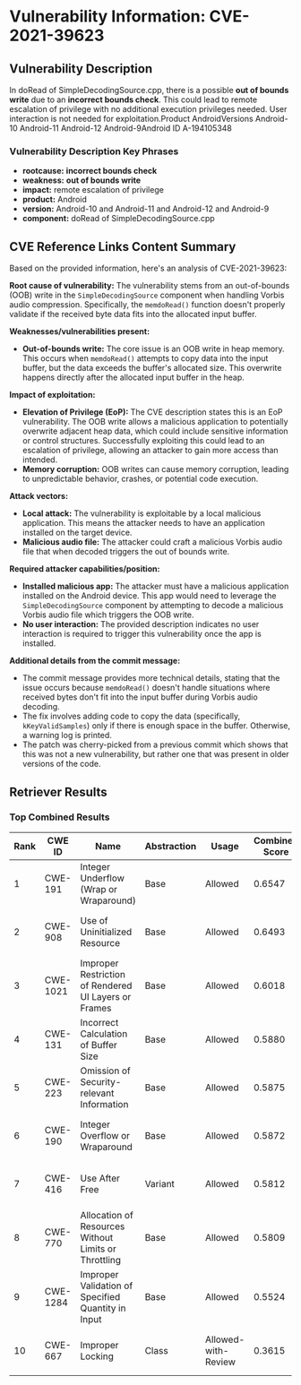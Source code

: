 # Vulnerability Information: CVE-2021-39623

## Vulnerability Description
In doRead of SimpleDecodingSource.cpp, there is a possible **out of bounds write** due to an **incorrect bounds check**. This could lead to remote escalation of privilege with no additional execution privileges needed. User interaction is not needed for exploitation.Product AndroidVersions Android-10 Android-11 Android-12 Android-9Android ID A-194105348

### Vulnerability Description Key Phrases
- **rootcause:** **incorrect bounds check**
- **weakness:** **out of bounds write**
- **impact:** remote escalation of privilege
- **product:** Android
- **version:** Android-10 and Android-11 and Android-12 and Android-9
- **component:** doRead of SimpleDecodingSource.cpp

## CVE Reference Links Content Summary
Based on the provided information, here's an analysis of CVE-2021-39623:

**Root cause of vulnerability:**
The vulnerability stems from an out-of-bounds (OOB) write in the `SimpleDecodingSource` component when handling Vorbis audio compression. Specifically, the `memdoRead()` function doesn't properly validate if the received byte data fits into the allocated input buffer.

**Weaknesses/vulnerabilities present:**
- **Out-of-bounds write:** The core issue is an OOB write in heap memory. This occurs when `memdoRead()` attempts to copy data into the input buffer, but the data exceeds the buffer's allocated size. This overwrite happens directly after the allocated input buffer in the heap.

**Impact of exploitation:**
- **Elevation of Privilege (EoP):** The CVE description states this is an EoP vulnerability. The OOB write allows a malicious application to potentially overwrite adjacent heap data, which could include sensitive information or control structures. Successfully exploiting this could lead to an escalation of privilege, allowing an attacker to gain more access than intended.
- **Memory corruption:** OOB writes can cause memory corruption, leading to unpredictable behavior, crashes, or potential code execution.

**Attack vectors:**
- **Local attack:** The vulnerability is exploitable by a local malicious application. This means the attacker needs to have an application installed on the target device.
- **Malicious audio file:** The attacker could craft a malicious Vorbis audio file that when decoded triggers the out of bounds write.

**Required attacker capabilities/position:**
- **Installed malicious app:** The attacker must have a malicious application installed on the Android device. This app would need to leverage the `SimpleDecodingSource` component by attempting to decode a malicious Vorbis audio file which triggers the OOB write.
- **No user interaction:** The provided description indicates no user interaction is required to trigger this vulnerability once the app is installed.

**Additional details from the commit message:**
- The commit message provides more technical details, stating that the issue occurs because `memdoRead()` doesn't handle situations where received bytes don't fit into the input buffer during Vorbis audio decoding.
- The fix involves adding code to copy the data (specifically, `kKeyValidSamples`) only if there is enough space in the buffer. Otherwise, a warning log is printed.
- The patch was cherry-picked from a previous commit which shows that this was not a new vulnerability, but rather one that was present in older versions of the code.

## Retriever Results

### Top Combined Results

| Rank | CWE ID | Name | Abstraction | Usage | Combined Score | Retrievers | Individual Scores |
|------|--------|------|-------------|-------|---------------|------------|-------------------|
| 1 | CWE-191 | Integer Underflow (Wrap or Wraparound) | Base | Allowed | 0.6547 | dense, sparse | dense: 0.612, sparse: 0.609 |
| 2 | CWE-908 | Use of Uninitialized Resource | Base | Allowed | 0.6493 | dense, sparse | dense: 0.588, sparse: 0.620 |
| 3 | CWE-1021 | Improper Restriction of Rendered UI Layers or Frames | Base | Allowed | 0.6018 | dense, sparse | dense: 0.600, sparse: 0.527 |
| 4 | CWE-131 | Incorrect Calculation of Buffer Size | Base | Allowed | 0.5880 | dense, sparse | dense: 0.584, sparse: 0.517 |
| 5 | CWE-223 | Omission of Security-relevant Information | Base | Allowed | 0.5875 | dense, sparse | dense: 0.588, sparse: 0.513 |
| 6 | CWE-190 | Integer Overflow or Wraparound | Base | Allowed | 0.5872 | dense, sparse | dense: 0.582, sparse: 0.517 |
| 7 | CWE-416 | Use After Free | Variant | Allowed | 0.5812 | sparse, graph | sparse: 0.503, graph: 0.957 |
| 8 | CWE-770 | Allocation of Resources Without Limits or Throttling | Base | Allowed | 0.5809 | sparse, graph | sparse: 0.522, graph: 0.789 |
| 9 | CWE-1284 | Improper Validation of Specified Quantity in Input | Base | Allowed | 0.5524 | sparse, graph | sparse: 0.529, graph: 0.699 |
| 10 | CWE-667 | Improper Locking | Class | Allowed-with-Review | 0.3615 | dense, sparse | dense: 0.581, sparse: 0.568 |

